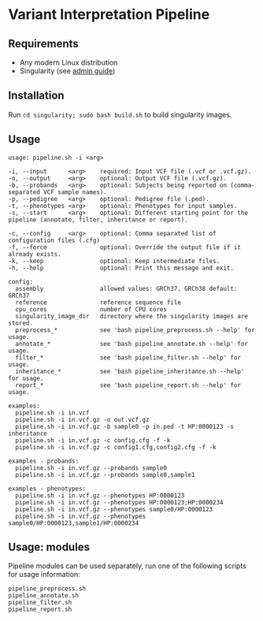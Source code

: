 # Variant Interpretation Pipeline

## Requirements
- Any modern Linux distribution
- Singularity (see [admin guide](https://sylabs.io/guides/latest/admin-guide/))

## Installation
Run `cd singularity; sudo bash build.sh` to build singularity images.

## Usage
```
usage: pipeline.sh -i <arg>

-i, --input      <arg>    required: Input VCF file (.vcf or .vcf.gz).
-o, --output     <arg>    optional: Output VCF file (.vcf.gz).
-b, --probands   <arg>    optional: Subjects being reported on (comma-separated VCF sample names).
-p, --pedigree   <arg>    optional: Pedigree file (.ped).
-t, --phenotypes <arg>    optional: Phenotypes for input samples.
-s, --start      <arg>    optional: Different starting point for the pipeline (annotate, filter, inheritance or report).

-c, --config     <arg>    optional: Comma separated list of configuration files (.cfg)
-f, --force               optional: Override the output file if it already exists.
-k, --keep                optional: Keep intermediate files.
-h, --help                optional: Print this message and exit.

config:
  assembly                allowed values: GRCh37, GRCh38 default: GRCh37
  reference               reference sequence file
  cpu_cores               number of CPU cores
  singularity_image_dir   directory where the singularity images are stored.
  preprocess_*            see 'bash pipeline_preprocess.sh --help' for usage.
  annotate_*              see 'bash pipeline_annotate.sh --help' for usage.
  filter_*                see 'bash pipeline_filter.sh --help' for usage.
  inheritance_*           see 'bash pipeline_inheritance.sh --help' for usage.
  report_*                see 'bash pipeline_report.sh --help' for usage.

examples:
  pipeline.sh -i in.vcf
  pipeline.sh -i in.vcf.gz -o out.vcf.gz
  pipeline.sh -i in.vcf.gz -b sample0 -p in.ped -t HP:0000123 -s inheritance
  pipeline.sh -i in.vcf.gz -c config.cfg -f -k
  pipeline.sh -i in.vcf.gz -c config1.cfg,config2.cfg -f -k

examples - probands:
  pipeline.sh -i in.vcf.gz --probands sample0
  pipeline.sh -i in.vcf.gz --probands sample0,sample1

examples - phenotypes:
  pipeline.sh -i in.vcf.gz --phenotypes HP:0000123
  pipeline.sh -i in.vcf.gz --phenotypes HP:0000123;HP:0000234
  pipeline.sh -i in.vcf.gz --phenotypes sample0/HP:0000123
  pipeline.sh -i in.vcf.gz --phenotypes sample0/HP:0000123,sample1/HP:0000234
```

## Usage: modules
Pipeline modules can be used separately, run one of the following scripts for usage information:
```
pipeline_preprocess.sh
pipeline_annotate.sh
pipeline_filter.sh
pipeline_report.sh
```
